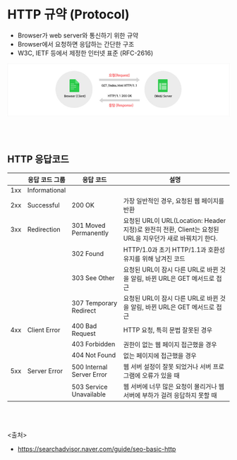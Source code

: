 # HTTP 규약 (Protocol)
- Browser가 web server와 통신하기 위한 규약
- Browser에서 요청하면 응답하는 간단한 구조
- W3C, IETF 등에서 제정한 인터넷 표준 (RFC-2616)

<img src="https://github.com/in3166/TIL/blob/main/etc/img/http-protocol-1.jpg" />

<br><br>

## HTTP 응답코드
| | 응답 코드 그룹 | 응답 코드 | 설명|
|--|---------------|-----------|------|
|1xx|Informational| | |
|2xx|Successful| 200 OK | 가장 일반적인 경우, 요청된 웹 페이지를 반환 |
|3xx| Redirection | 301 Moved Permanently | 요청된 URL이 URL(Location: Header 지정)로 완전히 전환, Client는 요청된 URL을 지우던가 새로 바꿔치기 한다.
||| 302 Found | HTTP/1.0과 초기 HTTP/1.1과 호환성 유지를 위해 남겨진 코드 |
||| 303 See Other | 요청된 URL이 잠시 다른 URL로 바뀐 것을 알림, 바뀐 URL은 GET 메서드로 접근 |
||| 307 Temporary Redirect | 요청된 URL이 잠시 다른 URL로 바뀐 것을 알림, 바뀐 URL은 GET 메서드로 접근 |
|4xx| Client Error | 400 Bad Request | HTTP 요청, 특히 문법 잘못된 경우 |
||| 403 Forbidden | 권한이 없는 웹 페이지 접근했을 경우 |
||| 404 Not Found | 없는 페이지에 접근했을 경우 |
|5xx| Server Error | 500 Internal Server Error | 웹 서버 설정이 잘못 되었거나 서버 프로그램에 오류가 있을 때 |
||| 503 Service Unavailable | 웹 서버에 너무 많은 요청이 몰리거나 웹 서버에 부하가 걸려 응답하지 못할 때 |


<br><br><br>
<출처>
- https://searchadvisor.naver.com/guide/seo-basic-http

